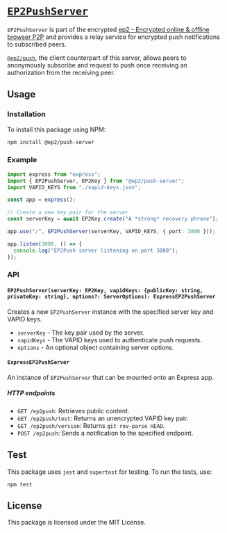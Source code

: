# [`EP2PushServer`](./packages/pushserver/)

`EP2PushServer` is part of the encrypted [ep2 - Encrypted online & offline browser P2P](../../) and provides a relay service for encrypted push notifications to subscribed peers.

[`@ep2/push`](../push/), the client counterpart of this server, allows peers to anonymously subscribe and request to push once receiving an authorization from the receiving peer.

## Usage

### Installation

To install this package using NPM:

``` bash
npm install @ep2/push-server
```

### Example

```typescript
import express from "express";
import { EP2PushServer, EP2Key } from "@ep2/push-server";
import VAPID_KEYS from "./vapid-keys.json";

const app = express();

// Create a new key pair for the server
const serverKey = await EP2Key.create("A *strong* recovery phrase");

app.use("/", EP2PushServer(serverKey, VAPID_KEYS, { port: 3000 }));

app.listen(3000, () => {
  console.log("EP2Push server listening on port 3000");
});
```

### API

#### `EP2PushServer(serverKey: EP2Key, vapidKeys: {publicKey: string, privateKey: string}, options?: ServerOptions): ExpressEP2PushServer`

Creates a new `EP2PushServer` instance with the specified server key and VAPID keys.

- `serverKey` - The key pair used by the server.
- `vapidKeys` - The VAPID keys used to authenticate push requests.
- `options` - An optional object containing server options.

#### `ExpressEP2PushServer`

An instance of `EP2PushServer` that can be mounted onto an Express app.

##### HTTP endpoints

- `GET /ep2push`: Retrieves public content.
- `GET /ep2push/test`: Returns an unencrypted VAPID key pair.
- `GET /ep2push/version`: Returns `git rev-parse HEAD`.
- `POST /ep2push`: Sends a notification to the specified endpoint.

## Test

This package uses `jest` and `supertest` for testing. To run the tests, use:

```
npm test
```

## License

This package is licensed under the MIT License.
